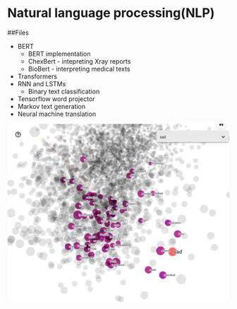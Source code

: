 # Natural language processing(NLP)


##Files

 - BERT 
	 - BERT implementation
	 - ChexBert - intepreting Xray reports
	 - BioBert - interpreting medical texts
 - Transformers	
 - RNN and LSTMs
   - Binary text classification
 - Tensorflow word projector
 - Markov text generation
 - Neural machine translation


![Word projector - Tensorflow](Tensorflow_projector/Embedding%20projector.png)



